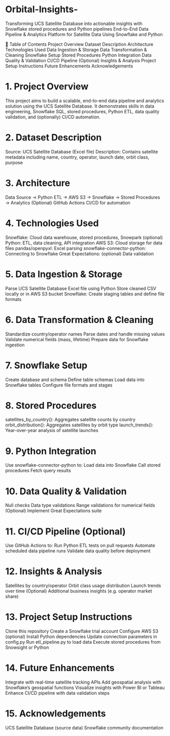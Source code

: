 # Orbital-Insights-
Transforming UCS Satellite Database into actionable insights with Snowflake stored procedures and Python pipelines
End-to-End Data Pipeline & Analytics Platform for Satellite Data Using Snowflake and Python



📑 Table of Contents
Project Overview
Dataset Description
Architecture
Technologies Used
Data Ingestion & Storage
Data Transformation & Cleaning
Snowflake Setup
Stored Procedures
Python Integration
Data Quality & Validation
CI/CD Pipeline (Optional)
Insights & Analysis
Project Setup Instructions
Future Enhancements
Acknowledgements


# 1. Project Overview
This project aims to build a scalable, end-to-end data pipeline and analytics solution using the UCS Satellite Database. It demonstrates skills in data engineering, Snowflake SQL, stored procedures, Python ETL, data quality validation, and (optionally) CI/CD automation.

# 2. Dataset Description
Source: UCS Satellite Database (Excel file)
Description: Contains satellite metadata including name, country, operator, launch date, orbit class, purpose

# 3. Architecture
Data Source → Python ETL → AWS S3 → Snowflake → Stored Procedures → Analytics
(Optional) GitHub Actions CI/CD for automation

# 4. Technologies Used
Snowflake: Cloud data warehouse, stored procedures, Snowpark (optional)
Python: ETL, data cleaning, API integration
AWS S3: Cloud storage for data files
pandas/openpyxl: Excel parsing
snowflake-connector-python: Connecting to Snowflake
Great Expectations: (optional) Data validation

# 5. Data Ingestion & Storage
Parse UCS Satellite Database Excel file using Python
Store cleaned CSV locally or in AWS S3 bucket
Snowflake: Create staging tables and define file formats

# 6. Data Transformation & Cleaning
Standardize country/operator names
Parse dates and handle missing values
Validate numerical fields (mass, lifetime)
Prepare data for Snowflake ingestion

# 7. Snowflake Setup
Create database and schema
Define table schemas
Load data into Snowflake tables
Configure file formats and stages

# 8. Stored Procedures
satellites_by_country(): Aggregates satellite counts by country
orbit_distribution(): Aggregates satellites by orbit type
launch_trends(): Year-over-year analysis of satellite launches

# 9. Python Integration
Use snowflake-connector-python to:
Load data into Snowflake
Call stored procedures
Fetch query results

# 10. Data Quality & Validation
Null checks
Data type validations
Range validations for numerical fields
(Optional) Implement Great Expectations suite

# 11. CI/CD Pipeline (Optional)
Use GitHub Actions to:
Run Python ETL tests on pull requests
Automate scheduled data pipeline runs
Validate data quality before deployment

# 12. Insights & Analysis
Satellites by country/operator
Orbit class usage distribution
Launch trends over time
(Optional) Additional business insights (e.g. operator market share)

# 13. Project Setup Instructions
Clone this repository
Create a Snowflake trial account
Configure AWS S3 (optional)
Install Python dependencies
Update connection parameters in config.py
Run etl_pipeline.py to load data
Execute stored procedures from Snowsight or Python

# 14. Future Enhancements
Integrate with real-time satellite tracking APIs
Add geospatial analysis with Snowflake’s geospatial functions
Visualize insights with Power BI or Tableau
Enhance CI/CD pipeline with data validation steps

# 15. Acknowledgements
UCS Satellite Database (source data)
Snowflake community documentation
